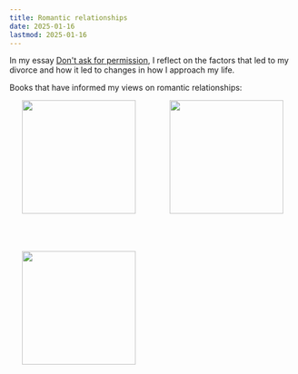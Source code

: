 ```yaml
---
title: Romantic relationships
date: 2025-01-16
lastmod: 2025-01-16
---
```


In my essay [Don't ask for permission](https://lesliemyint.substack.com/p/dont-ask-for-permission), I reflect on the factors that led to my divorce and how it led to changes in how I approach my life.

<style>
.grid {
  display: grid;
  gap: 1rem;
  grid-template-columns: repeat(auto-fit, minmax(200px, 1fr));
  text-align: center;
}

.grid > div {
  height: 250px;
}

.external-icon {
  display: none;
}
</style>

Books that have informed my views on romantic relationships:

<div class="grid">
  <div><a href="https://www.goodreads.com/book/show/9547888-attached"><img src="https://images-na.ssl-images-amazon.com/images/S/compressed.photo.goodreads.com/books/1311705552i/9547888.jpg" height="200"></a></div>
  <div><a href="https://www.goodreads.com/book/show/27485.Mating_in_Captivity"><img src="https://m.media-amazon.com/images/I/61NuOUxIOYL._AC_UF1000,1000_QL80_.jpg" height="200"></a></div>
  <div><a href="https://www.goodreads.com/book/show/35006962-why-you-will-marry-the-wrong-person"><img src="https://m.media-amazon.com/images/I/61NuOUxIOYL._AC_UF1000,1000_QL80_.jpg" height="200"></a></div>
</div>


